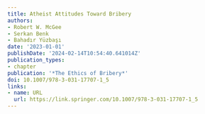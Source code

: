 ```yaml
---
title: Atheist Attitudes Toward Bribery
authors:
- Robert W. McGee
- Serkan Benk
- Bahadır Yüzbaşı
date: '2023-01-01'
publishDate: '2024-02-14T10:54:40.641014Z'
publication_types:
- chapter
publication: '*The Ethics of Bribery*'
doi: 10.1007/978-3-031-17707-1_5
links:
- name: URL
  url: https://link.springer.com/10.1007/978-3-031-17707-1_5
---
```

